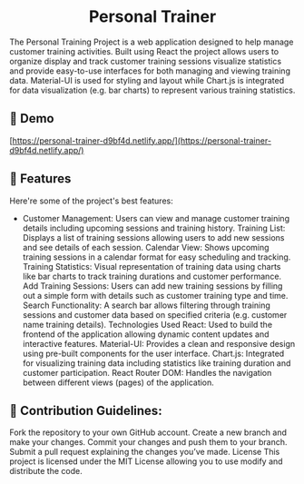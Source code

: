 <h1 align="center" id="title">Personal Trainer</h1>

<p id="description">The Personal Training Project is a web application designed to help manage customer training activities. Built using React the project allows users to organize display and track customer training sessions visualize statistics and provide easy-to-use interfaces for both managing and viewing training data. Material-UI is used for styling and layout while Chart.js is integrated for data visualization (e.g. bar charts) to represent various training statistics.</p>

<h2>🚀 Demo</h2>

[https://personal-trainer-d9bf4d.netlify.app/](https://personal-trainer-d9bf4d.netlify.app/)

  
  
<h2>🧐 Features</h2>

Here're some of the project's best features:

*   Customer Management: Users can view and manage customer training details including upcoming sessions and training history. Training List: Displays a list of training sessions allowing users to add new sessions and see details of each session. Calendar View: Shows upcoming training sessions in a calendar format for easy scheduling and tracking. Training Statistics: Visual representation of training data using charts like bar charts to track training durations and customer performance. Add Training Sessions: Users can add new training sessions by filling out a simple form with details such as customer training type and time. Search Functionality: A search bar allows filtering through training sessions and customer data based on specified criteria (e.g. customer name training details). Technologies Used React: Used to build the frontend of the application allowing dynamic content updates and interactive features. Material-UI: Provides a clean and responsive design using pre-built components for the user interface. Chart.js: Integrated for visualizing training data including statistics like training duration and customer participation. React Router DOM: Handles the navigation between different views (pages) of the application.

<h2>🍰 Contribution Guidelines:</h2>

Fork the repository to your own GitHub account. Create a new branch and make your changes. Commit your changes and push them to your branch. Submit a pull request explaining the changes you’ve made. License This project is licensed under the MIT License allowing you to use modify and distribute the code.
